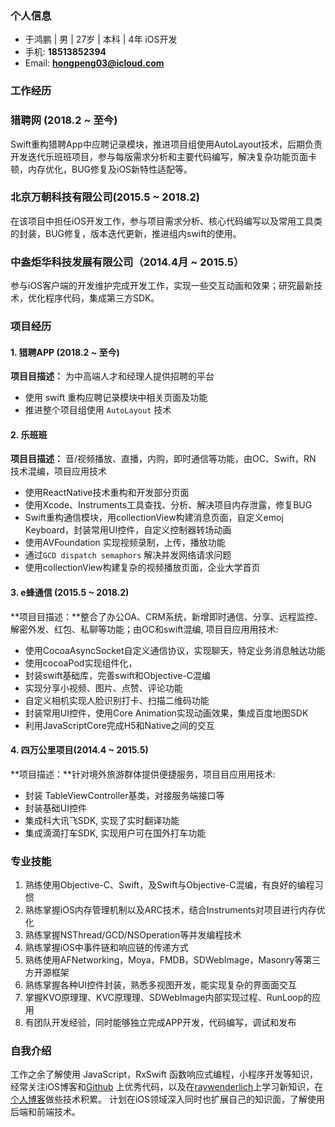 ### 个人信息
- 于鸿鹏 | 男 | 27岁 | 本科 | 4年 iOS开发
- 手机: **18513852394**
- Email: **hongpeng03@icloud.com**

### 工作经历

###  猎聘网 (2018.2 ~ 至今)
Swift重构猎聘App中应聘记录模块，推进项目组使用AutoLayout技术，后期负责开发迭代乐班班项目，参与每版需求分析和主要代码编写，解决复杂功能页面卡顿，内存优化，BUG修复及iOS新特性适配等。

### 北京万朝科技有限公司(2015.5 ~ 2018.2)
在该项目中担任iOS开发⼯作，参与项目需求分析、核⼼代码编写以及常用工具类的封装，BUG修复，版本迭代更新，推进组内swift的使用。

### 中盎炬华科技发展有限公司（2014.4月 ~ 2015.5）
参与iOS客户端的开发维护完成开发工作，实现一些交互动画和效果；研究最新技术，优化程序代码，集成第三方SDK。

### 项⽬经历

#### 1. 猎聘APP (2018.2 ~ 至今)
**项⽬目描述：** 为中高端人才和经理人提供招聘的平台

- 使用 swift 重构应聘记录模块中相关页面及功能
- 推进整个项目组使用 `AutoLayout` 技术

#### 2. 乐班班

**项⽬目描述：** 音/视频播放、直播，内购，即时通信等功能，由OC、Swift，RN 技术混编，项⽬应⽤技术

- 使用ReactNative技术重构和开发部分页面
- 使用Xcode、Instruments工具查找、分析、解决项目内存泄露，修复BUG
- Swift重构通信模块，用collectionView构建消息页面，自定义emoj Keyboard，封装常用UI控件，自定义控制器转场动画
- 使用AVFoundation 实现视频录制，上传，播放功能
- 通过`GCD dispatch semaphors` 解决并发网络请求问题
- 使用collectionView构建复杂的视频播放页面，企业大学首页

#### 3. e蜂通信 (2015.5 ~ 2018.2)

**项⽬目描述：**整合了办公OA、CRM系统，新增即时通信、分享、远程监控、解密外发、红包、私聊等功能；由OC和swift混编, 项⽬目应⽤用技术:

- 使⽤CocoaAsyncSocket自定义通信协议，实现聊天，特定业务消息触达功能
- 使⽤cocoaPod实现组件化，
- 封装swift基础库，完善swift和Objective-C混编
- 实现分享⼩视频、图片、点赞、评论功能 
- ⾃定义相机实现人脸识别打卡、扫描二维码功能
- 封装常⽤UI控件，使用Core Animation实现动画效果，集成百度地图SDK
- 利⽤JavaScriptCore完成H5和Native之间的交互

#### 4. 四万公里项目(2014.4 ~ 2015.5)

**项目描述：**针对境外旅游群体提供便捷服务，项⽬目应⽤用技术:

- 封装 TableViewController基类，对接服务端接口等
- 封装基础UI控件
- 集成科大讯飞SDK, 实现了实时翻译功能
- 集成滴滴打车SDK, 实现用户可在国外打车功能
	
### 专业技能

1. 熟练使用Objective-C、Swift，及Swift与Objective-C混编，有良好的编程习惯
2. 熟练掌握iOS内存管理机制以及ARC技术，结合Instruments对项目进行内存优化
3. 熟练掌握NSThread/GCD/NSOperation等并发编程技术
4. 熟练掌握iOS中事件链和响应链的传递方式
5. 熟练使⽤AFNetworking，Moya，FMDB，SDWebImage，Masonry等第三⽅开源框架
6. 熟练掌握各种UI控件封装，熟悉多视图开发，能实现复杂的界⾯面交互
7. 掌握KVO原理理、KVC原理理、SDWebImage内部实现过程、RunLoop的应⽤
8. 有团队开发经验，同时能够独立完成APP开发，代码编写，调试和发布

### 自我介绍

工作之余了解使⽤ JavaScript，RxSwift 函数响应式编程，小程序开发等知识，经常关注iOS博客和[Github](https://github.com/aTreey?utf8=%E2%9C%93&tab=repositories&q=&type=source&language=) 上优秀代码，以及在[raywenderlich](https://www.raywenderlich.com)上学习新知识，在[个人博客](https://atreey.github.io/)做些技术积累。 计划在iOS领域深⼊同时也扩展⾃己的知识⾯，了解使⽤后端和前端技术。
